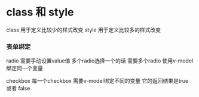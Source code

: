 # class 和 style

class 用于定义比较少的样式改变
style 用于定义比较多的样式改变

### 表单绑定

radio 需要手动设置value值 多个radio选择一个的话 需要多个radio 使用v-model绑定同一个变量


checkbox 每一个checkbox 需要v-model绑定不同的变量 它的返回结果是true 或者 false